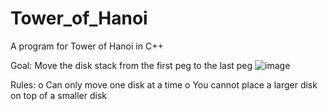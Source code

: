# Tower_of_Hanoi
A program for Tower of Hanoi in C++

Goal: Move the disk stack from the first peg to the last peg
![image](https://user-images.githubusercontent.com/69769369/174490043-d101b8db-f7b4-4531-8534-02e8feca0906.png)

Rules:
o Can only move one disk at a time
o You cannot place a larger disk on top of a smaller disk
